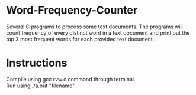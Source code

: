 # Word-Frequency-Counter
Several C programs to process some text documents. The programs will count frequency of every distinct word in a text document and print out the top 3 most frequent words for each provided text document.

# Instructions
Compile using gcc rvw.c command through terminal. <br/>
Run using ./a.out "filename"

